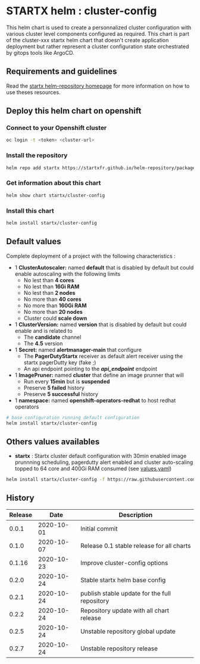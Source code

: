 # STARTX helm : cluster-config

This helm chart is used to create a personnalized cluster configuration with various cluster level components configured as required.
This chart is part of the cluster-xxx startx helm chart that doesn't create application deployment but rather represent a cluster configuration
state orchestrated by gitops tools like ArgoCD.

## Requirements and guidelines

Read the [startx helm-repository homepage](https://startxfr.github.io/helm-repository) for
more information on how to use theses resources.

## Deploy this helm chart on openshift

### Connect to your Openshift cluster

```bash
oc login -t <token> <cluster-url>
```

### Install the repository

```bash
helm repo add startx https://startxfr.github.io/helm-repository/packages/
```

### Get information about this chart

```bash
helm show chart startx/cluster-config
```

### Install this chart

```bash
helm install startx/cluster-config
```

## Default values

Complete deployment of a project with the following characteristics :

- 1 **ClusterAutoscaler:** named **default** that is disabled by default but could enable autoscaling with the following limits
  - No lest than **4 cores**
  - No lest than **16Gi RAM**
  - No lest than **2 nodes**
  - No more than **40 cores**
  - No more than **160Gi RAM**
  - No more than **20 nodes**
  - Cluster could **scale down**
- 1 **ClusterVersion:** named **version** that is disabled by default but could enable and is related to
  - The **candidate** channel
  - The **4.5** version
- 1 **Secret:** named **alertmanager-main** that configure
  - The **PagerDutyStartx** receiver as default alert receiver using the startx pagerDutty key (fake ;)
  - An api endpoint pointing to the **_api_endpoint_** endpoint
- 1 **ImagePruner:** named **cluster** that define an image prunner that will
  - Run every **15min** but is **suspended**
  - Preserve **5 failed** history
  - Preserve **5 successful** history
- 1 **namespace:** named **openshift-operators-redhat** to host redhat operators

```bash
# base configuration running default configuration
helm install startx/cluster-config
```

## Others values availables

- **startx** : Startx cluster default configuration with 30min enabled image prunnning scheduling, pagerdutty alert enabled and cluster auto-scaling topped to 64 core and 400Gi RAM consumed (see [values.yaml](https://raw.githubusercontent.com/startxfr/helm-repository/master/charts/cluster-config/values-startx.yaml))

```bash
helm install startx/cluster-config -f https://raw.githubusercontent.com/startxfr/helm-repository/master/charts/cluster-config/values-startx.yaml
```

## History

| Release | Date       | Description
| ------- | ---------- | -----------------------------------------------------
| 0.0.1   | 2020-10-01 | Initial commit
| 0.1.0   | 2020-10-07 | Release 0.1 stable release for all charts
| 0.1.16  | 2020-10-23 | Improve cluster-config options
| 0.2.0   | 2020-10-24 | Stable startx helm base config
| 0.2.1  | 2020-10-24 | publish stable update for the full repository
| 0.2.2  | 2020-10-24 | Repository update with all chart release
| 0.2.5  | 2020-10-24 | Unstable repository global update
| 0.2.7  | 2020-10-24 | Unstable repository release
